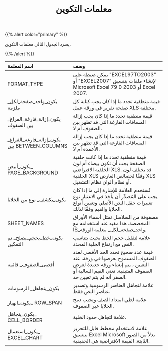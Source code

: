 ﻿---
title: معلمات التكوين
type: docs
weight: 10
url: /ar/jasperreports/configuration-parameters/
---
{{% alert color="primary" %}} 

 يسرد الجدول التالي معلمات التكوين.

{{% /alert %}} 

|**اسم المعلمة** |**وصف** |
|:- |:- |
| FORMAT_TYPE| يمكن ضبطه على "EXCEL97TO2003" أو "EXCEL2007" لإنشاء ملفات بتنسيق Microsoft Excel 79 0 2003 أو Excel 2007.|
|يكون_واحد_صفحة_لكل_ ملزمة| قيمة منطقية تحدد ما إذا كان يجب كتابة كل صفحة تقرير في ورقة عمل XLS مختلفة.|
|يكون_إزالة_فارغة_الفراغ_ بين الصفوف| قيمة منطقية تحدد ما إذا كان يجب إزالة المسافات الفارغة التي قد تظهر بين الصفوف أم لا.|
|يكون_إزالة_فارغة_الفراغ_ بين BETWEEN_COLUMNS|قيمة منطقية تحدد ما إذا كان يجب إزالة المسافات الفارغة التي قد تظهر بين الأعمدة أم لا.|
|يكون_أبيض_ PAGE_BACKGROUND| قيمة منطقية تحدد ما إذا كانت خلفية الصفحة يجب أن تكون بيضاء أم لون الخلفية الافتراضي XLS. قد يختلف لون الخلفية XLS وفقًا لخصائص العارض XLS أو نظام ألوان نظام التشغيل.|
|يكون_يكشف_ نوع من الخلايا| تُستخدم العلامة للإشارة إلى ما إذا كان يجب على المُصدِّر أن يأخذ في الاعتبار نوع تعبيرات حقل النص الأصلي وتعيين أنواع الخلايا والقيم وفقًا لذلك.|
| SHEET_NAMES|مصفوفة من السلاسل تمثل أسماء الأوراق المخصصة. هذا مفيد عند استخدامه مع IS_واحد_صفحة_لكل_ معلمة الورقة.|
|يكون_خط_بحجم_يصلح_ تم التمكين| علامة لتقليل حجم الخط بحيث يتناسب النص مع ارتفاع الخلية المحدد.|
|أقصى_الصفوف_ قائمة|قيمة عدد صحيح تحدد الحد الأقصى لعدد الصفوف المسموح بعرضها في ورقة. عند التعيين ، يتم إنشاء ورقة جديدة لعرض الصفوف المتبقية. تعني القيم السالبة أو الصفر أنه لم يتم تعيين حد.|
|يكون_يتجاهل_ الرسومات| علامة لتجاهل العناصر الرسومية وتصدير عناصر النص فقط.|
|يكون_انهيار_ ROW_SPAN| علامة لطي امتداد الصف وتجنب دمج الخلايا عبر الصفوف.|
|يكون_يتجاهل_ CELL_BORDER| علامة لتجاهل حدود الخلية.|
|يكون_استعمال_ EXCEL_CHART| علامة لاستخدام مخطط قابل للتحرير بتنسيق Excel Microsoft بدلاً من الصور الثابتة. القيمة الافتراضية هي الحقيقية.|

